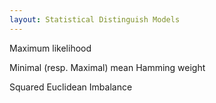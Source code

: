 ```yaml
---
layout: Statistical Distinguish Models
---
```


Maximum likelihood

Minimal (resp. Maximal) mean Hamming weight

Squared Euclidean Imbalance